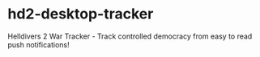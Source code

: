 # hd2-desktop-tracker
Helldivers 2 War Tracker - Track controlled democracy from easy to read push notifications!
